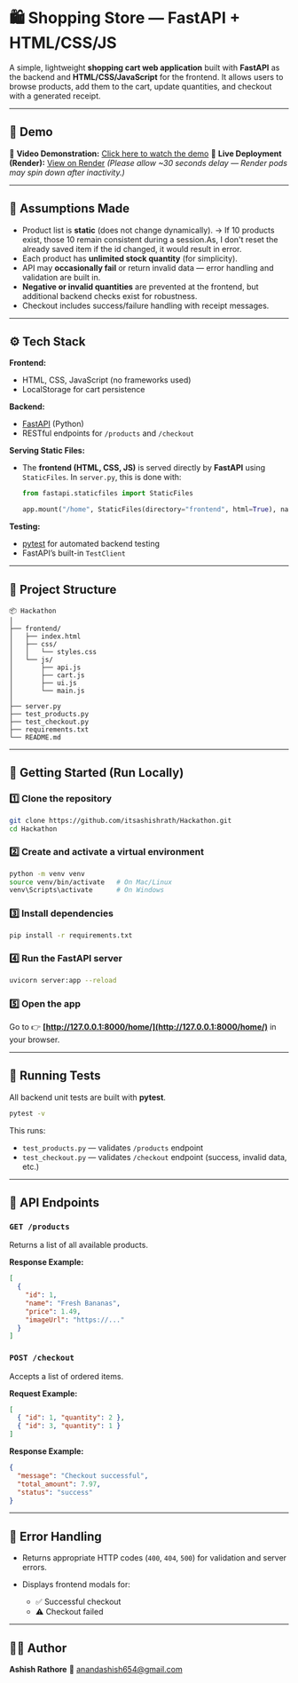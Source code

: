 # 🛍️ Shopping Store — FastAPI + HTML/CSS/JS

A simple, lightweight **shopping cart web application** built with **FastAPI** as the backend and **HTML/CSS/JavaScript** for the frontend.
It allows users to browse products, add them to the cart, update quantities, and checkout with a generated receipt.

---

## 🎥 Demo

🔗 **Video Demonstration:** [Click here to watch the demo](https://www.loom.com/share/b9658075c992495c92fcb9216e8b2523)
🔗 **Live Deployment (Render):** [View on Render](https://hackathon-host.onrender.com/home) *(Please allow ~30 seconds delay — Render pods may spin down after inactivity.)*

---

## 🧠 Assumptions Made

* Product list is **static** (does not change dynamically).
  → If 10 products exist, those 10 remain consistent during a session.As, I don't reset the already saved item if the id changed, it would result in error.
* Each product has **unlimited stock quantity** (for simplicity).
* API may **occasionally fail** or return invalid data — error handling and validation are built in.
* **Negative or invalid quantities** are prevented at the frontend, but additional backend checks exist for robustness.
* Checkout includes success/failure handling with receipt messages.

---

## ⚙️ Tech Stack

**Frontend:**

* HTML, CSS, JavaScript (no frameworks used)
* LocalStorage for cart persistence

**Backend:**

* [FastAPI](https://fastapi.tiangolo.com/) (Python)
* RESTful endpoints for `/products` and `/checkout`


**Serving Static Files:**

* The **frontend (HTML, CSS, JS)** is served directly by **FastAPI** using `StaticFiles`.
In `server.py`, this is done with:

  ```python
  from fastapi.staticfiles import StaticFiles

  app.mount("/home", StaticFiles(directory="frontend", html=True), name="static")
  ```


**Testing:**

* [pytest](https://docs.pytest.org/) for automated backend testing
* FastAPI’s built-in `TestClient`

---

## 🧩 Project Structure

```
📦 Hackathon
│
├── frontend/
│   ├── index.html
│   ├── css/
│   │   └── styles.css
│   └── js/
│       ├── api.js
│       ├── cart.js
│       ├── ui.js
│       └── main.js
│
├── server.py
├── test_products.py
├── test_checkout.py
├── requirements.txt
└── README.md
```

---

## 🚀 Getting Started (Run Locally)

### 1️⃣ Clone the repository

```bash
git clone https://github.com/itsashishrath/Hackathon.git
cd Hackathon
```

### 2️⃣ Create and activate a virtual environment

```bash
python -m venv venv
source venv/bin/activate   # On Mac/Linux
venv\Scripts\activate      # On Windows
```

### 3️⃣ Install dependencies

```bash
pip install -r requirements.txt
```

### 4️⃣ Run the FastAPI server

```bash
uvicorn server:app --reload
```

### 5️⃣ Open the app

Go to 👉 **[http://127.0.0.1:8000/home/](http://127.0.0.1:8000/home/)** in your browser.

---

## 🧪 Running Tests

All backend unit tests are built with **pytest**.

```bash
pytest -v
```

This runs:

* `test_products.py` — validates `/products` endpoint
* `test_checkout.py` — validates `/checkout` endpoint (success, invalid data, etc.)

---

## 🧱 API Endpoints

### `GET /products`

Returns a list of all available products.

**Response Example:**

```json
[
  {
    "id": 1,
    "name": "Fresh Bananas",
    "price": 1.49,
    "imageUrl": "https://..."
  }
]
```

### `POST /checkout`

Accepts a list of ordered items.

**Request Example:**

```json
[
  { "id": 1, "quantity": 2 },
  { "id": 3, "quantity": 1 }
]
```

**Response Example:**

```json
{
  "message": "Checkout successful",
  "total_amount": 7.97,
  "status": "success"
}
```

---

## 🧰 Error Handling

* Returns appropriate HTTP codes (`400`, `404`, `500`) for validation and server errors.
* Displays frontend modals for:

  * ✅ Successful checkout
  * ⚠️ Checkout failed

---

## 🧑‍💻 Author

**Ashish Rathore**
📧 [anandashish654@gmail.com](mailto:anandashish654@gmail.com)